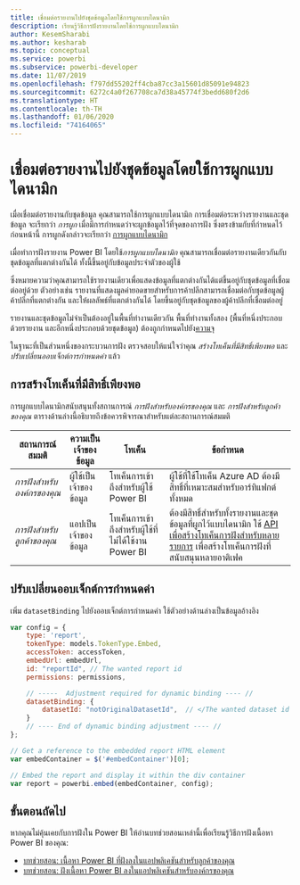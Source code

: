 ```yaml
---
title: เชื่อมต่อรายงานไปยังชุดข้อมูลโดยใช้การผูกแบบไดนามิก
description: เรียนรู้วิธีการฝังรายงานโดยใช้การผูกแบบไดนามิก
author: KesemSharabi
ms.author: kesharab
ms.topic: conceptual
ms.service: powerbi
ms.subservice: powerbi-developer
ms.date: 11/07/2019
ms.openlocfilehash: f797dd55202ff4cba87cc3a15601d85091e94823
ms.sourcegitcommit: 6272c4a0f267708ca7d38a45774f3bedd680f2d6
ms.translationtype: HT
ms.contentlocale: th-TH
ms.lasthandoff: 01/06/2020
ms.locfileid: "74164065"
---
```

# <a name="connect-a-report-to-a-dataset-using-dynamic-binding"></a>เชื่อมต่อรายงานไปยังชุดข้อมูลโดยใช้การผูกแบบไดนามิก 

เมื่อเชื่อมต่อรายงานกับชุดข้อมูล คุณสามารถใช้การผูกแบบไดนามิก การเชื่อมต่อระหว่างรายงานและชุดข้อมูล จะเรียกว่า *การผูก* เมื่อมีการกำหนดว่าจะผูกข้อมูลไว้ที่จุดของการฝัง ซึ่งตรงข้ามกับที่กำหนดไว้ก่อนหน้านี้ การผูกดังกล่าวจะเรียกว่า [การผูกแบบไดนามิก](https://nam06.safelinks.protection.outlook.com/?url=https%3A%2F%2Fen.wikipedia.org%2Fwiki%2FLate_binding&data=02%7C01%7CKesem.Sharabi%40microsoft.com%7C5d5b0d2d62cf4818f0c108d7635b151e%7C72f988bf86f141af91ab2d7cd011db47%7C1%7C0%7C637087115150775585&sdata=AbEtdJvgy4ivi4v4ziuui%2Bw2ibTQQXBQNYRKbXn5scA%3D&reserved=0)
 
เมื่อทำการฝังรายงาน Power BI โดยใช้*การผูกแบบไดนามิก* คุณสามารถเชื่อมต่อรายงานเดียวกันกับชุดข้อมูลที่แตกต่างกันได้ ทั้งนี้ขึ้นอยู่กับข้อมูลประจำตัวของผู้ใช้
 
ซึ่งหมายความว่าคุณสามารถใช้รายงานเดียวเพื่อแสดงข้อมูลที่แตกต่างกันได้แต่ขึ้นอยู่กับชุดข้อมูลที่เชื่อมต่ออยู่ด้วย ตัวอย่างเช่น รายงานที่แสดงมูลค่ายอดขายสำหรับการค้าปลีกสามารถเชื่อมต่อกับชุดข้อมูลผู้ค้าปลีกที่แตกต่างกัน และให้ผลลัพธ์ที่แตกต่างกันได้ โดยขึ้นอยู่กับชุดข้อมูลของผู้ค้าปลีกที่เชื่อมต่ออยู่
 
รายงานและชุดข้อมูลไม่จำเป็นต้องอยู่ในพื้นที่ทำงานเดียวกัน พื้นที่ทำงานทั้งสอง (พื้นที่หนึ่งประกอบด้วยรายงาน และอีกหนึ่งประกอบด้วยชุดข้อมูล) ต้องถูกกำหนดไปยัง[ความจุ](azure-pbie-create-capacity.md)

ในฐานะที่เป็นส่วนหนึ่งของกระบวนการฝัง ตรวจสอบให้แน่ใจว่าคุณ *สร้างโทเค็นที่มีสิทธิ์เพียงพอ* และ *ปรับเปลี่ยนออบเจ็กต์การกำหนดค่า* แล้ว


## <a name="generating-a-token-with-sufficient-permissions"></a>การสร้างโทเค็นที่มีสิทธิ์เพียงพอ

การผูกแบบไดนามิกสนับสนุนทั้งสถานการณ์ *การฝังสำหรับองค์กรของคุณ* และ *การฝังสำหรับลูกค้าของคุณ* ตารางด้านล่างนี้อธิบายถึงข้อควรพิจารณาสำหรับแต่ละสถานการณ์สมมติ


|สถานการณ์สมมติ  |ความเป็นเจ้าของข้อมูล  |โทเค็น  |ข้อกำหนด  |
|---------|---------|---------|---------|
|*การฝังสำหรับองค์กรของคุณ*    |ผู้ใช้เป็นเจ้าของข้อมูล         |โทเค็นการเข้าถึงสำหรับผู้ใช้ Power BI         |ผู้ใช้ที่ใช้โทเค็น Azure AD ต้องมีสิทธิ์ที่เหมาะสมสำหรับอาร์ทิแฟกต์ทั้งหมด         |
|*การฝังสำหรับลูกค้าของคุณ*     |แอปเป็นเจ้าของข้อมูล         |โทเค็นการเข้าถึงสำหรับผู้ใช้ที่ไม่ได้ใช้งาน Power BI         |ต้องมีสิทธิ์สำหรับทั้งรายงานและชุดข้อมูลที่ผูกไว้แบบไดนามิก ใช้ [API เพื่อสร้างโทเค็นการฝังสำหรับหลายรายการ](embed-sample-for-customers.md#multiEmbedToken) เพื่อสร้างโทเค็นการฝังที่สนับสนุนหลายอาติเฟค         |

## <a name="adjusting-the-config-object"></a>ปรับเปลี่ยนออบเจ็กต์การกำหนดค่า
เพิ่ม `datasetBinding` ไปยังออบเจ็กต์การกำหนดค่า ใช้ตัวอย่างด้านล่างเป็นข้อมูลอ้างอิง

```javascript
var config = {
    type: 'report',
    tokenType: models.TokenType.Embed,
    accessToken: accessToken,
    embedUrl: embedUrl,
    id: "reportId", // The wanted report id
    permissions: permissions,

    // -----  Adjustment required for dynamic binding ---- //
    datasetBinding: {
        datasetId: "notOriginalDatasetId",  // </The wanted dataset id
    }
    // ---- End of dynamic binding adjustment ---- //
};

// Get a reference to the embedded report HTML element
var embedContainer = $('#embedContainer')[0];

// Embed the report and display it within the div container
var report = powerbi.embed(embedContainer, config);
```

## <a name="next-steps"></a>ขั้นตอนถัดไป

หากคุณไม่คุ้นเคยกับการฝังใน Power BI ให้อ่านบทช่วยสอนเหล่านี้เพื่อเรียนรู้วิธีการฝังเนื้อหา Power BI ของคุณ:
* [บทช่วยสอน: เนื้อหา Power BI ที่ฝังลงในแอปพลิเคชันสำหรับลูกค้าของคุณ](embed-sample-for-customers.md)
* [บทช่วยสอน: ฝังเนื้อหา Power BI ลงในแอปพลิเคชันสำหรับองค์กรของคุณ](embed-sample-for-your-organization.md)